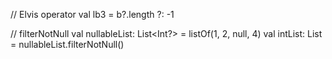 
// Elvis operator
val lb3 = b?.length ?: -1

// filterNotNull
val nullableList: List<Int?> = listOf(1, 2, null, 4)
val intList: List<Int> = nullableList.filterNotNull()



